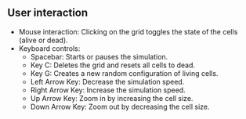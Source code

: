 ## User interaction
- Mouse interaction: Clicking on the grid toggles the state of the cells (alive or dead).
- Keyboard controls:
  - Spacebar: Starts or pauses the simulation.
  - Key C: Deletes the grid and resets all cells to dead.
  - Key G: Creates a new random configuration of living cells.
  - Left Arrow Key: Decrease the simulation speed.
  - Right Arrow Key: Increase the simulation speed.
  - Up Arrow Key: Zoom in by increasing the cell size.
  - Down Arrow Key: Zoom out by decreasing the cell size.
